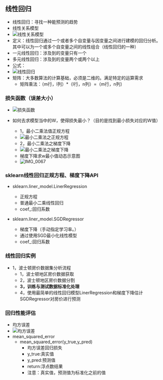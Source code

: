 ## 线性回归
- 线性回归：寻找一种能预测的趋势
- 线性关系模型
- ![线性关系模型](/Users/mac/Desktop/spider/机器学习/线性回归/线性关系模型.jpeg)
- 定义：线性回归通过一个或者多个自变量与因变量之间进行建模的回归分析。其中可以为一个或多个自变量之间的线性组合（线性回归的一种）
- 一元线性回归：涉及到的变量只有一个
- 多元线性回归：涉及到的变量两个或两个以上
- 公式：
- ![线性回归](/Users/mac/Desktop/spider/机器学习/线性回归/线性回归.jpeg)
- 矩阵：大多数算法的计算基础，必须是二维的。满足特定的运算需求
	- 矩阵乘法：（m行，l列）*（l行，n列）=（m行，n列）

### 损失函数（误差大小）
- ![损失函数](/Users/mac/Desktop/spider/机器学习/线性回归/损失函数.jpeg)

- 如何去求模型当中的W，使得损失最小？（目的是找到最小损失对应的W值）
	- 1，最小二乘法值正规方程
	- ![最小二乘法之正规方程](/Users/mac/Desktop/spider/机器学习/线性回归/最小二乘法之正规方程.jpeg)
	- 2，最小二乘法之梯度下降
	- ![最小二乘法之梯度下降](/Users/mac/Desktop/spider/机器学习/线性回归/最小二乘法之梯度下降.jpeg)
	- 梯度下降求w最小值动态示意图
	- ![IMG_0067](/Users/mac/Desktop/spider/机器学习/线性回归/IMG_0067.gif)

### sklearn线性回归正规方程、梯度下降API
- sklearn.liner_model.LinerRegression
	- 正规方程
	- 普通最小二乘线性回归
	- coef_:回归系数
	
- sklearn.liner_model.SGDRegressor
	- 梯度下降（手动指定学习率。）
	- 通过使用SGD最小化线性模型
	- coef_:回归系数

### 线性回归实例
- 1，波士顿房价数据集分析流程
	- 1，波士顿地区房价数据获取
	- 2，波士顿地区房价数据分割
	- **3，训练与测试数据标准化处理**
	- 4，使用最简单的线性回归模型LinerRegression和梯度下降估计SGDRegressor对房价进行预测

### 回归性能评估

- 均方误差
- ![均方误差](/Users/mac/Desktop/spider/机器学习/线性回归/均方误差.jpeg)
- mean_squared_error
	- mean_squared_error(y_true,y_pred)
		- 均方误差回归损失
		- y_true:真实值
		- y_pred:预测值
		- return:浮点数结果
		- 注意：真实值，预测值为标准化之前的值